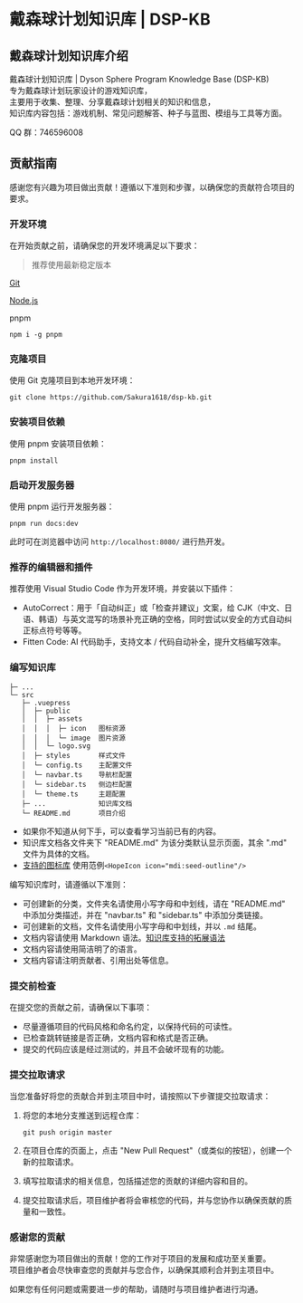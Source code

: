 # 戴森球计划知识库 | DSP-KB

## 戴森球计划知识库介绍
戴森球计划知识库 | Dyson Sphere Program Knowledge Base (DSP-KB)  
专为戴森球计划玩家设计的游戏知识库，  
主要用于收集、整理、分享戴森球计划相关的知识和信息，  
知识库内容包括：游戏机制、常见问题解答、种子与蓝图、模组与工具等方面。  

QQ 群：746596008

## 贡献指南
感谢您有兴趣为项目做出贡献！遵循以下准则和步骤，以确保您的贡献符合项目的要求。

### 开发环境
在开始贡献之前，请确保您的开发环境满足以下要求：
> 推荐使用最新稳定版本

[Git](https://git-scm.com/download/win)  

[Node.js](https://nodejs.org/zh-cn/download/prebuilt-installer)  

pnpm
```
npm i -g pnpm
```

### 克隆项目
使用 Git 克隆项目到本地开发环境：
```
git clone https://github.com/Sakura1618/dsp-kb.git
```

### 安装项目依赖
使用 pnpm 安装项目依赖：
```
pnpm install
```

### 启动开发服务器
使用 pnpm 运行开发服务器：
```
pnpm run docs:dev
```

此时可在浏览器中访问 `http://localhost:8080/` 进行热开发。

### 推荐的编辑器和插件
推荐使用 Visual Studio Code 作为开发环境，并安装以下插件：

- AutoCorrect：用于「自动纠正」或「检查并建议」文案，给 CJK（中文、日语、韩语）与英文混写的场景补充正确的空格，同时尝试以安全的方式自动纠正标点符号等等。
- Fitten Code: AI 代码助手，支持文本 / 代码自动补全，提升文档编写效率。

### 编写知识库
```
├─ ...
└─ src
   ├─ .vuepress
   │  ├─ public
   │  │  ├─ assets
   │  │  │  ├─ icon   图标资源
   │  │  │  └─ image  图片资源
   │  │  └─ logo.svg
   │  ├─ styles       样式文件
   │  └─ config.ts    主配置文件
   │  └─ navbar.ts    导航栏配置
   │  └─ sidebar.ts   侧边栏配置
   │  └─ theme.ts     主题配置
   ├─ ...             知识库文档
   └─ README.md       项目介绍
```

- 如果你不知道从何下手，可以查看学习当前已有的内容。
- 知识库文档各文件夹下 "README.md" 为该分类默认显示页面，其余 ".md" 文件为具体的文档。
- [支持的图标库](https://icon-sets.iconify.design/) 使用范例`<HopeIcon icon="mdi:seed-outline"/>`

编写知识库时，请遵循以下准则：  
- 可创建新的分类，文件夹名请使用小写字母和中划线，请在 "README.md" 中添加分类描述，并在 "navbar.ts" 和 "sidebar.ts" 中添加分类链接。
- 可创建新的文档，文件名请使用小写字母和中划线，并以 `.md` 结尾。
- 文档内容请使用 Markdown 语法。[知识库支持的拓展语法](https://theme-hope.vuejs.press/zh/guide/markdown/)
- 文档内容请使用简洁明了的语言。
- 文档内容请注明贡献者、引用出处等信息。

### 提交前检查
在提交您的贡献之前，请确保以下事项：

- 尽量遵循项目的代码风格和命名约定，以保持代码的可读性。
- 已检查跳转链接是否正确，文档内容和格式是否正确。
- 提交的代码应该是经过测试的，并且不会破坏现有的功能。

### 提交拉取请求
当您准备好将您的贡献合并到主项目中时，请按照以下步骤提交拉取请求：

1. 将您的本地分支推送到远程仓库：
    ```
    git push origin master
    ```
2. 在项目仓库的页面上，点击 "New Pull Request"（或类似的按钮），创建一个新的拉取请求。

3. 填写拉取请求的相关信息，包括描述您的贡献的详细内容和目的。

4. 提交拉取请求后，项目维护者将会审核您的代码，并与您协作以确保贡献的质量和一致性。

### 感谢您的贡献
非常感谢您为项目做出的贡献！您的工作对于项目的发展和成功至关重要。  
项目维护者会尽快审查您的贡献并与您合作，以确保其顺利合并到主项目中。

如果您有任何问题或需要进一步的帮助，请随时与项目维护者进行沟通。